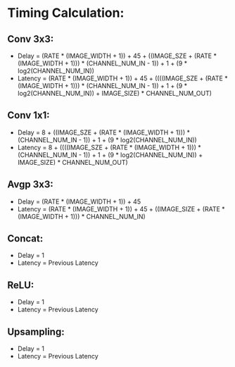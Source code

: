 # Timing Calculation:
## Conv 3x3:
+ Delay   = (RATE * (IMAGE_WIDTH + 1)) + 45 + ((IMAGE_SZE + (RATE * (IMAGE_WIDTH + 1))) * (CHANNEL_NUM_IN - 1)) + 1 + (9 * log2(CHANNEL_NUM_IN))
+ Latency = (RATE * (IMAGE_WIDTH + 1)) + 45 + ((((IMAGE_SZE + (RATE * (IMAGE_WIDTH + 1))) * (CHANNEL_NUM_IN - 1)) + 1 + (9 * log2(CHANNEL_NUM_IN)) + IMAGE_SIZE) * CHANNEL_NUM_OUT)

## Conv 1x1:
+ Delay   = 8 + ((IMAGE_SZE + (RATE * (IMAGE_WIDTH + 1))) * (CHANNEL_NUM_IN - 1)) + 1 + (9 * log2(CHANNEL_NUM_IN))
+ Latency = 8 + ((((IMAGE_SZE + (RATE * (IMAGE_WIDTH + 1))) * (CHANNEL_NUM_IN - 1)) + 1 + (9 * log2(CHANNEL_NUM_IN)) + IMAGE_SIZE) * CHANNEL_NUM_OUT)

## Avgp 3x3:
+ Delay   = (RATE * (IMAGE_WIDTH + 1)) + 45
+ Latency = (RATE * (IMAGE_WIDTH + 1)) + 45 + ((IMAGE_SIZE + (RATE * (IMAGE_WIDTH + 1))) * CHANNEL_NUM_IN)

## Concat:
+ Delay   = 1
+ Latency = Previous Latency

## ReLU:
+ Delay   = 1
+ Latency = Previous Latency

## Upsampling:
+ Delay   = 1
+ Latency = Previous Latency
